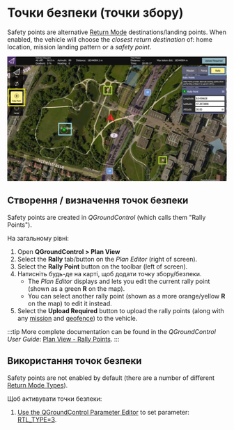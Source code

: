 # Точки безпеки (точки збору)

Safety points are alternative [Return Mode](../flight_modes/return.md) destinations/landing points.
When enabled, the vehicle will choose the _closest return destination_ of: home location, mission landing pattern or a _safety point_.

![Safety Points](../../assets/qgc/plan/rally_point/rally_points.jpg)

## Створення / визначення точок безпеки

Safety points are created in _QGroundControl_ (which calls them "Rally Points").

На загальному рівні:

1. Open **QGroundControl > Plan View**
2. Select the **Rally** tab/button on the _Plan Editor_ (right of screen).
3. Select the **Rally Point** button on the toolbar (left of screen).
4. Натисніть будь-де на карті, щоб додати точку збору/безпеки.
   - The _Plan Editor_ displays and lets you edit the current rally point (shown as a green **R** on the map).
   - You can select another rally point (shown as a more orange/yellow **R** on the map) to edit it instead.
5. Select the **Upload Required** button to upload the rally points (along with any [mission](../flying/missions.md) and [geofence](../flying/geofence.md)) to the vehicle.

:::tip
More complete documentation can be found in the _QGroundControl User Guide_: [Plan View - Rally Points](https://docs.qgroundcontrol.com/master/en/qgc-user-guide/plan_view/plan_rally_points.html).
:::

## Використання точок безпеки

Safety points are not enabled by default (there are a number of different [Return Mode Types](../flight_modes/return.md#return_types)).

Щоб активувати точки безпеки:

1. [Use the QGroundControl Parameter Editor](../advanced_config/parameters.md) to set parameter: [RTL_TYPE=3](../advanced_config/parameter_reference.md#RTL_TYPE).
